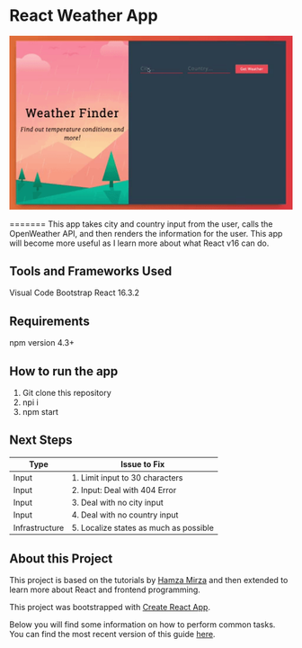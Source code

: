 # React Weather App
<p align="center">
  <img src="https://github.com/daveyoon64/react-weather-app/blob/master/weather_app.gif" width="600">
</p>

=======
This app takes city and country input from the user, calls the OpenWeather API, and then 
renders the information for the user. This app will become more useful as I learn more 
about what React v16 can do.

## Tools and Frameworks Used
Visual Code
Bootstrap
React 16.3.2

## Requirements
npm version 4.3+

## How to run the app
1. Git clone this repository
2. npi i
3. npm start

## Next Steps
| Type | Issue to Fix |
| --- | --- |
| Input | 1. Limit input to 30 characters |
| Input | 2. Input: Deal with 404 Error |
| Input | 3. Deal with no city input |
| Input | 4. Deal with no country input |
| Infrastructure | 5. Localize states as much as possible |

## About this Project
This project is based on the tutorials by [Hamza Mirza](https://www.youtube.com/channel/UCBV-JvG9Ubkj7AU6Cxls1Tw) and then extended to learn more about React and frontend programming.

This project was bootstrapped with [Create React App](https://github.com/facebookincubator/create-react-app).

Below you will find some information on how to perform common tasks.<br>
You can find the most recent version of this guide [here](https://github.com/facebookincubator/create-react-app/blob/master/packages/react-scripts/template/README.md).
